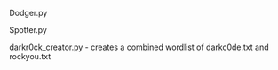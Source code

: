 Dodger.py

Spotter.py

darkr0ck_creator.py - creates a combined wordlist of darkc0de.txt and rockyou.txt
